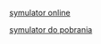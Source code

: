 <!-- # Cele kształcenia: -->
[symulator online](https://www.falstad.com/circuit/circuitjs.html)

[symulator do pobrania](https://sebastian.itch.io/digital-logic-sim)

<!-- Chcemy zrozumieć jaka jest zasada działania komputera na najprostrzym, najniższym poziomie.
Jak możemy przejść od prostych sygnałów do zaawansowanych urządzeń których
używamy na codzień. 

Chcemy zrozumieć jak działa procesor, pamięć, peryferia.

Następnie jak wygląda architektura najprostrzych mikrokontrolerów.

Wreszcie jak mogą nam pomóc w prostych zadaniach na codzień i jakie
rozwiązania zostały stworzone żeby ułatwić to zadanie.



# Program

* TOC
{:toc}


-----



# 1. Wprowadzenie - Analog vs Cyfrowy

Co to znaczy że coś jest cyfrowe? Jak przejść od napięcia do 0 i 1?

### krótkie powtórzenie

Co to jest napięcie i dzielnik napięcia. Jak działa kondensator, dioda, tranzystor.


### Jak zrobić z napięcia 0 i 1

Można użyć MOSFETa albo tranzystora bipolarnego. Tworzymy proste układy.
Chcemy żeby dla konkretnego napięcia na wejściu 
powstawało napięcie na wyjściu itd. zamienić sygnał np. sinusa na prostokąt

*Tutaj fanie by było mieś generator i oscyloskop i pokazać 
to na "żywym organiźmie"*


Teraz jakie są analogowe rzeczy? Przede wszystkim **dźwięk**. ale nie tylko.
Dużo aparatury pomiarowej działa tak że im większe napięcie, tym większa wartość
pomiaru. Np. termometr gdzie temperatura będzie proporcionalna do napięcia.

Dźwięk np. w mikrofonie działa dokładnie w ten sposób - mamy drgania,
które przekładają się na to jak dobrze przylegają do siebie drobinki węgla
im większe drgania -> tym mniejszy spadek napięcia na mikrofonie

No to jak zamienić jakieś napięcie na odczyt cyfrowy, lepiej niż 0 i 1?
**Komparator**

No a jak wytworzyć konkretne napięcie?
**DAC**

Słabe i mocne strony takiego podejścia? Czas włączania i wyłączania.

# 2. interpretacja sygnału, bramki logiczne

No dobra, a teraz część cyfrowa: mamy te zera i jedynki co można z tym dalej zrobić?
Chcemy opisywać proste zależności i relacje logiczne za pomocą poziomów napięcia.

Do tego tworzymy bramki logiczne. Tworzymy maszynę która wnioskuje. Jak coś, to coś.
(Maszynę Turinga)
Jakie są podstawowe bramki logiczne?

`bramka logiczna przy użyciu mosfetów - np. negacja i and i or`


Każde zdanie logiczne da się zapisać za pomocą 2 operatorów logicznych np. negacja i or

`Zapisanie and za pomocą negacji i or`

No dobra, to teraz jak zapisać dodawanie 2 liczb używając bramek logicznych?

`dodawanie przy użyciu bramek`

Hmm... mamy te bramki, no ale komputer działa dynamicznie a bramki wykonują statyczne ruchy

`counter`

Zauważmy że nasz licznik liczy tak szybko, jak szybki mamy zegar...

Jak przejść od licznika do procesora?

To przejście powinno być już dość łatwe, 
mamy licznik który zaczyna w pewnym miejscu i 
odczytuje operacje co ma się zadziać

# 3. jak działa procesor <- To jest gruby temat, można go rozbić na 2 lekcje
Mamy rejestry, mamy instrukcje, mamy pamięć
zapisując bardzo proste instrukcje możemy mówić procesorowi co ma robić.

`pytanie jak ten "pseudo" assembler byłby trudny i 
jak miałby się do prawdziwego asemblera?`

Tutaj możnaby spróbować zrobić ten symulator procesora.

tylko integery, mogą być ujemne, mamy kilka rejestrów, podstawowe operacje mat,
jump, conditional jump, write i read do pamięci

```
READ mem reg
WRITE reg mem
ADD/SUB/MUL/DIV reg reg
JMP mem
CJMP reg mem
```

Może coś prostrzego i co już istnieje :)\

[TOYSIM](https://www.cs.princeton.edu/courses/archive/fall14/cos109/toysim.html) <br>
[TOY DOC](https://www.csie.ntu.edu.tw/~cyy/courses/introCS/20fall/lectures/handouts/lec06_TOYprogramming_4up.pdf)

[VONNEUMAN SIM](https://github.com/jpdante/VonNeumannSimulator/wiki)

[little man computer - LMC](https://www.101computing.net/lmc-simulator/)


Piszemy prosty program i zapisujemy go w naszym asemblerze
w konkretnym miejscu w pamięci (które znamy) mamy zapisane 10 liczb
1. policz ich sumę
2. policz ich średnią
3. \* w pamięci jest zapisana liczba N oznaczająca 
ile jest tych liczb a potem kolejno te liczby
4. \* ciąg liczb jest dowolnie długi i kończy się 0

Zastanawiamy się jak można zrobić funkcje?
Co to jest stos funkcji? 

A jak dynamicznie alokować pamięć?
Co to jest sterta? (Stack vs Heap)

Patrzymy na zdekompilowany kod C - 
[dekompilator](https://godbolt.org/)

# 4. Jak działa mikroprocesor?

Architektura mikroprocesora:

Komponenty: CPU, FLASH, [EEPROM](https://www.electronicwings.com/avr-atmega/atmega16-eeprom), RAM, Porty I/O, Serial Port, 
Bus, Timer, Oscylator, przerwania o których powiemy potem

Schemat budowy:

Jak działa bus? Dlaczego używamy Bus'a a nie łączymy wszystko bezpośrednio?

von Neuman vs Harvard Architecture

Jak działają porty I/O?

W jaki sposób programuje się mikrokontroler przez serial port?

Jak działają Timery? Jak działają przerwania?

# 5. Programowanie na atmegach :) arduino nano czy coś

Czas na trochę praktyki. łatwo jest zrobić taki program, 
ale warto się zapoznać z programowaniem atmegi itp.

Każdy dostaje: płytkę stykową, atmegę, 
dodatki - oscylator, diody, rezystory, programator, kabelki

Robimy program miganie 1 diodą co 1 sek.

Teraz chcemy mignąć 2 jeśli będzie wciśnięty przycisk. (przerwania)

Teraz migamy 1. diodą co 3 sek a drugą co 5. Jak to zrobić?
(timery vs software)

# 6. Architektura Maliny
Architektura maliny:

System operacyjny, usb, pamięć ram, wielowątkowość, czas, peryferia.

Maliny to fundamentalnie inny sprzęt, nie mamy tak niskopoziomowej kontroli.
To może być plus ale też minus:

| Malina                                                 | AVR (Atmega)                                                            |
|--------------------------------------------------------|-------------------------------------------------------------------------|
| + wysoki poziom abstrakcji (system operacyjny, python) | + mały koszt                                                            |
| + łatwość obsługi peryferiów (przez software)          | + rozmiar                                                               |
| + dużo pamięci                                         | + mały pobór prądu                                                      |
| + szybki procesor                                      | + nie skomplikowana architektura                                        |
| + 64 bit                                               | + 100% kontroli nad pracą procesora (assembler), chodzi o wydajność |
| + wielowątkowość                                       |                                                                         |
| + łatwa komunikacja z innymi użądzeniami               |                                                                         |
|                                                        |                                                                         |
| - pobór prądu                                          | - niskopoziomowa (trzeba pisać w C)                                     |
| - mała kontrola działania procesora                    | - powolna (zazwyczaj kilkanaście MHz)                                   |
| - rozmiar                                              | - mało bitów (zazwyczaj architektura 16bit)                             |
| - koszt                                                | - komunikacja z innymi użądzeniami to ból (np. USB)                     |



Kiedy używamy maliny a kiedy AVR?

W ogromnej większości zastosowań, malina będzie lepszym wyborem.
Jeśli tylko mamy wystarczająco miejsca, mocy, pieniędzy.

Nawiązując do programowania na AVR, 
piszemy program w pythonie do migania jedną lub dwiema diodami.

Różnice?
+ łatwość z jaką można obsługiwać I/O
+ software'owy timer 
+ łatwa obsługa przerwań
+ wielowątkowość


# 7. Komunikacja
Sposoby na komunikację między urządzeniami i z peryferiami:
Niskopoziomowe:
UART, SPI i IC2

Wysokopoziomowe:
Bluetooth, Wifi, Ethernet, GSM, USB

USB jest dość wyjątkowym przykładem. Dlaczego nie jest łatwo tworzyć urządzeń które
łączą się z komputerem przez USB? I dlaczego jest to praktycznie nie do zrobienia
na jakimś AVR bez specialnego modułu USB? Jak używa się biblioteki V-USB?

Tu natychmiast widać ogromną przewagę maliny. Mamy łatwość w łączeniu się
z czym tylko dusza zapragnie używając kilku linijek kodu i bibliotek które
ktoś już napisał.

Na początek spróbujmy skomunikować się z peryferiami,
połączyć się z termometrem czy z ekranem. 

mini-projekt:
Program który wyświetla na ekranie 7 segmentowym temperaturę.

Komunikacja z innym komputerem itd. jest na raspi w zasadzie
załatwiona bo mamy połączenie przez wifi i możemy wystawić jakieś api webowe.

A jak skomunikować się z czymś co nie ma połączenia z wifi?
Dlaczego korzystanie z USART jest 1000 razy prostrze?
Na czym polega standard USB?

Możemy to omówić, albo zrobić jakiś mini-projekt komunikacji dwóch mikrokontrolerów przez usart.


# 8. PWM

PWM - Pulse Width Modulation:
Do sterowania komponentami które mają dużo wolniejszą odpowiedź 
niż długość cyklu zegara, możemy użyć PWM.
Żeby wysterować silnik, bardzo szybko włączamy i wyłączamy go. 
Sterując *wypełnieniem* cyklu, możemy regulować ilość mocy dostarczanej do silnika.

Tak samo możemy sterować napięciem. Multimetr podłączony do
wyjścia PWM. Sterowanie jasnością diody, silnikiem, serwo-motorem. -->



